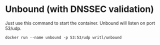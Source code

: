 Unbound (with DNSSEC validation)
===========

Just use this command to start the container. Unbound will listen on port 53/udp.

```docker run --name unbound -p 53:53/udp writl/unbound```
